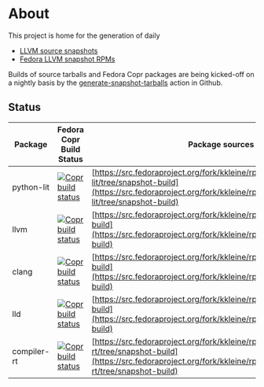 # About

This project is home for the generation of daily

 * [LLVM source snapshots](https://github.com/kwk/llvm-daily-fedora-rpms/releases/tag/source-snapshot)
 * [Fedora LLVM snapshot RPMs](https://copr.fedorainfracloud.org/coprs/g/fedora-llvm-team/llvm-snapshots/monitor/)

Builds of source tarballs and Fedora Copr packages are being kicked-off on a nightly basis by the [generate-snapshot-tarballs](https://github.com/kwk/llvm-daily-fedora-rpms/actions/workflows/generate-snapshot-tarballs.yml) action in Github.

## Status

Package | Fedora Copr Build Status | Package sources
------- | ------------------------ | ---------------
python-lit | [![Copr build status](https://copr.fedorainfracloud.org/coprs/g/fedora-llvm-team/llvm-snapshots/package/python-lit/status_image/last_build.png)](https://copr.fedorainfracloud.org/coprs/g/fedora-llvm-team/llvm-snapshots/package/python-lit/) | [https://src.fedoraproject.org/fork/kkleine/rpms/python-lit/tree/snapshot-build](https://src.fedoraproject.org/fork/kkleine/rpms/python-lit/tree/snapshot-build)
llvm | [![Copr build status](https://copr.fedorainfracloud.org/coprs/g/fedora-llvm-team/llvm-snapshots/package/llvm/status_image/last_build.png)](https://copr.fedorainfracloud.org/coprs/g/fedora-llvm-team/llvm-snapshots/package/llvm/) | [https://src.fedoraproject.org/fork/kkleine/rpms/llvm/tree/snapshot-build](https://src.fedoraproject.org/fork/kkleine/rpms/llvm/tree/snapshot-build)
clang | [![Copr build status](https://copr.fedorainfracloud.org/coprs/g/fedora-llvm-team/llvm-snapshots/package/clang/status_image/last_build.png)](https://copr.fedorainfracloud.org/coprs/g/fedora-llvm-team/llvm-snapshots/package/clang/) | [https://src.fedoraproject.org/fork/kkleine/rpms/clang/tree/snapshot-build](https://src.fedoraproject.org/fork/kkleine/rpms/clang/tree/snapshot-build)
lld | [![Copr build status](https://copr.fedorainfracloud.org/coprs/g/fedora-llvm-team/llvm-snapshots/package/lld/status_image/last_build.png)](https://copr.fedorainfracloud.org/coprs/g/fedora-llvm-team/llvm-snapshots/package/lld/) | [https://src.fedoraproject.org/fork/kkleine/rpms/lld/tree/snapshot-build](https://src.fedoraproject.org/fork/kkleine/rpms/lld/tree/snapshot-build)
compiler-rt | [![Copr build status](https://copr.fedorainfracloud.org/coprs/g/fedora-llvm-team/llvm-snapshots/package/compiler-rt/status_image/last_build.png)](https://copr.fedorainfracloud.org/coprs/g/fedora-llvm-team/llvm-snapshots/package/compiler-rt/) | [https://src.fedoraproject.org/fork/kkleine/rpms/compiler-rt/tree/snapshot-build](https://src.fedoraproject.org/fork/kkleine/rpms/compiler-rt/tree/snapshot-build)